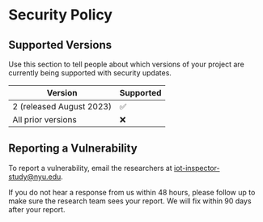 # Security Policy

## Supported Versions

Use this section to tell people about which versions of your project are
currently being supported with security updates.

| Version | Supported          |
| ------- | ------------------ |
| 2 (released August 2023)       | :white_check_mark: |
| All prior versions   | :x:                |

## Reporting a Vulnerability

To report a vulnerability, email the researchers at iot-inspector-study@nyu.edu.

If you do not hear a response from us within 48 hours, please follow up to make sure the research team sees your report. We will fix within 90 days after your report.
